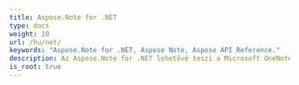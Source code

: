 ```yaml
---
title: Aspose.Note for .NET
type: docs
weight: 10
url: /hu/net/
keywords: "Aspose.Note for .NET, Aspose Note, Aspose API Reference."
description: Az Aspose.Note for .NET lehetővé teszi a Microsoft OneNote fájlokkal való programozást Microsoft Office Automation nélkül.
is_root: true
---
```

